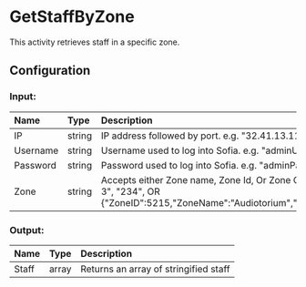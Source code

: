 # GetStaffByZone

This activity retrieves staff in a specific zone.

## Configuration

### Input:

| Name     | Type   | Description                                                                                                                            |
| :------- | :----- | :------------------------------------------------------------------------------------------------------------------------------------- |
| IP       | string | IP address followed by port. e.g. "32.41.13.112:322"                                                                                   |
| Username | string | Username used to log into Sofia. e.g. "adminUser"                                                                                      |
| Password | string | Password used to log into Sofia. e.g. "adminPassword"                                                                                  |
| Zone     | string | Accepts either Zone name, Zone Id, Or Zone Obj. e.g. "Hallway 3", "234", OR {"ZoneID":5215,"ZoneName":"Audiotorium","ZoneType":"Open"} |

### Output:

| Name  | Type  | Description                           |
| :---- | :---- | :------------------------------------ |
| Staff | array | Returns an array of stringified staff |
